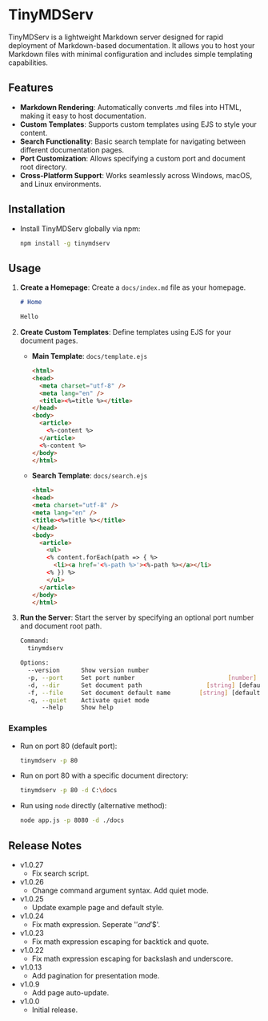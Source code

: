 # TinyMDServ

TinyMDServ is a lightweight Markdown server designed for rapid deployment of Markdown-based documentation.
It allows you to host your Markdown files with minimal configuration and includes simple templating capabilities.

## Features

- **Markdown Rendering**: Automatically converts .md files into HTML, making it easy to host documentation.
- **Custom Templates**: Supports custom templates using EJS to style your content.
- **Search Functionality**: Basic search template for navigating between different documentation pages.
- **Port Customization**: Allows specifying a custom port and document root directory.
- **Cross-Platform Support**: Works seamlessly across Windows, macOS, and Linux environments.

## Installation

- Install TinyMDServ globally via npm:

    ```bash
    npm install -g tinymdserv
    ```

## Usage

1. **Create a Homepage**: Create a `docs/index.md` file as your homepage.

    ```markdown
    # Home

    Hello
    ```

3. **Create Custom Templates**: Define templates using EJS for your document pages.
    - **Main Template**: `docs/template.ejs`

      ```html
      <html>
      <head>
        <meta charset="utf-8" />
        <meta lang="en" />
        <title><%=title %></title>
      </head>
      <body>
        <article>
          <%-content %>
        </article>
        <%-content %>
      </body>
      </html>
      ```

    - **Search Template**: `docs/search.ejs`

      ```html
      <html>
      <head>
      <meta charset="utf-8" />
      <meta lang="en" />
      <title><%=title %></title>
      </head>
      <body>
        <article>
          <ul>
          <% content.forEach(path => { %>
            <li><a href='<%-path %>'><%-path %></a></li>
          <% }) %>
          </ul>
        </article>
      </body>
      </html>
      ```

3. **Run the Server**: Start the server by specifying an optional port number and document root path.

    ```bash
    Command:
      tinymdserv

    Options:
      --version      Show version number                                   [boolean]
      -p, --port     Set port number                          [number] [default: 80]
      -d, --dir      Set document path                  [string] [default: "./docs"]
      -f, --file     Set document default name        [string] [default: "index.md"]
      -q, --quiet    Activate quiet mode                                   [boolean]
          --help     Show help                                             [boolean]
    ```

### Examples

- Run on port 80 (default port):

    ```bash
    tinymdserv -p 80
    ```

- Run on port 80 with a specific document directory:

    ```bash
    tinymdserv -p 80 -d C:\docs
    ```

- Run using `node` directly (alternative method):

    ```bash
    node app.js -p 8080 -d ./docs
    ```

## Release Notes

- v1.0.27
  - Fix search script.
- v1.0.26
  - Change command argument syntax. Add quiet mode.
- v1.0.25
  - Update example page and default style.
- v1.0.24
  - Fix math expression. Seperate '$' and '$$'.
- v1.0.23
  - Fix math expression escaping for backtick and quote.
- v1.0.22
  - Fix math expression escaping for backslash and underscore.
- v1.0.13
  - Add pagination for presentation mode.
- v1.0.9
  - Add page auto-update.
- v1.0.0
  - Initial release.
